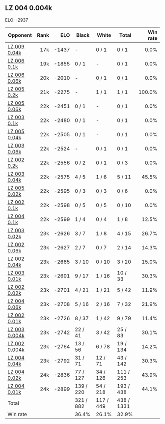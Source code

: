 ## LZ 004 0.004k ##

ELO: -2937

Opponent | Rank | ELO | Black | White | Total | Win rate
---------|-----:|----:|-------|-------|-------|-------:
[LZ 009 0.04k](LZ%20009%200.04k.md) | 17k | -1437 | - | 0 / 1 | 0 / 1 | 0.0%
[LZ 006 0.1k](LZ%20006%200.1k.md) | 19k | -1855 | 0 / 1 | - | 0 / 1 | 0.0%
[LZ 006 0.06k](LZ%20006%200.06k.md) | 20k | -2010 | - | 0 / 1 | 0 / 1 | 0.0%
[LZ 005 0.2k](LZ%20005%200.2k.md) | 21k | -2275 | - | 1 / 1 | 1 / 1 | 100.0%
[LZ 005 0.06k](LZ%20005%200.06k.md) | 22k | -2451 | 0 / 1 | - | 0 / 1 | 0.0%
[LZ 003 0.1k](LZ%20003%200.1k.md) | 22k | -2480 | 0 / 1 | - | 0 / 1 | 0.0%
[LZ 005 0.04k](LZ%20005%200.04k.md) | 22k | -2505 | 0 / 1 | - | 0 / 1 | 0.0%
[LZ 003 0.06k](LZ%20003%200.06k.md) | 22k | -2524 | - | 0 / 1 | 0 / 1 | 0.0%
[LZ 002 0.2k](LZ%20002%200.2k.md) | 22k | -2556 | 0 / 2 | 0 / 1 | 0 / 3 | 0.0%
[LZ 003 0.04k](LZ%20003%200.04k.md) | 22k | -2575 | 4 / 5 | 1 / 6 | 5 / 11 | 45.5%
[LZ 005 0.02k](LZ%20005%200.02k.md) | 22k | -2595 | 0 / 3 | 0 / 3 | 0 / 6 | 0.0%
[LZ 002 0.1k](LZ%20002%200.1k.md) | 22k | -2598 | 0 / 5 | 0 / 5 | 0 / 10 | 0.0%
[LZ 004 0.1k](LZ%20004%200.1k.md) | 22k | -2599 | 1 / 4 | 0 / 4 | 1 / 8 | 12.5%
[LZ 003 0.02k](LZ%20003%200.02k.md) | 23k | -2626 | 3 / 7 | 1 / 8 | 4 / 15 | 26.7%
[LZ 002 0.06k](LZ%20002%200.06k.md) | 23k | -2627 | 2 / 7 | 0 / 7 | 2 / 14 | 14.3%
[LZ 002 0.04k](LZ%20002%200.04k.md) | 23k | -2665 | 3 / 10 | 0 / 10 | 3 / 20 | 15.0%
[LZ 003 0.01k](LZ%20003%200.01k.md) | 23k | -2691 | 9 / 17 | 1 / 16 | 10 / 33 | 30.3%
[LZ 002 0.02k](LZ%20002%200.02k.md) | 23k | -2701 | 4 / 21 | 1 / 21 | 5 / 42 | 11.9%
[LZ 004 0.06k](LZ%20004%200.06k.md) | 23k | -2708 | 5 / 16 | 2 / 16 | 7 / 32 | 21.9%
[LZ 002 0.01k](LZ%20002%200.01k.md) | 23k | -2726 | 8 / 37 | 1 / 42 | 9 / 79 | 11.4%
[LZ 003 0.004k](LZ%20003%200.004k.md) | 23k | -2742 | 22 / 41 | 3 / 42 | 25 / 83 | 30.1%
[LZ 002 0.004k](LZ%20002%200.004k.md) | 23k | -2764 | 13 / 56 | 6 / 78 | 19 / 134 | 14.2%
[LZ 004 0.04k](LZ%20004%200.04k.md) | 23k | -2792 | 31 / 71 | 12 / 71 | 43 / 142 | 30.3%
[LZ 004 0.02k](LZ%20004%200.02k.md) | 24k | -2836 | 77 / 127 | 34 / 126 | 111 / 253 | 43.9%
[LZ 004 0.01k](LZ%20004%200.01k.md) | 24k | -2899 | 139 / 220 | 54 / 218 | 193 / 438 | 44.1%
Total | | | 321 / 882 | 117 / 449 | 438 / 1331 | 
Win rate| | | 36.4% | 26.1% | 32.9% | 
